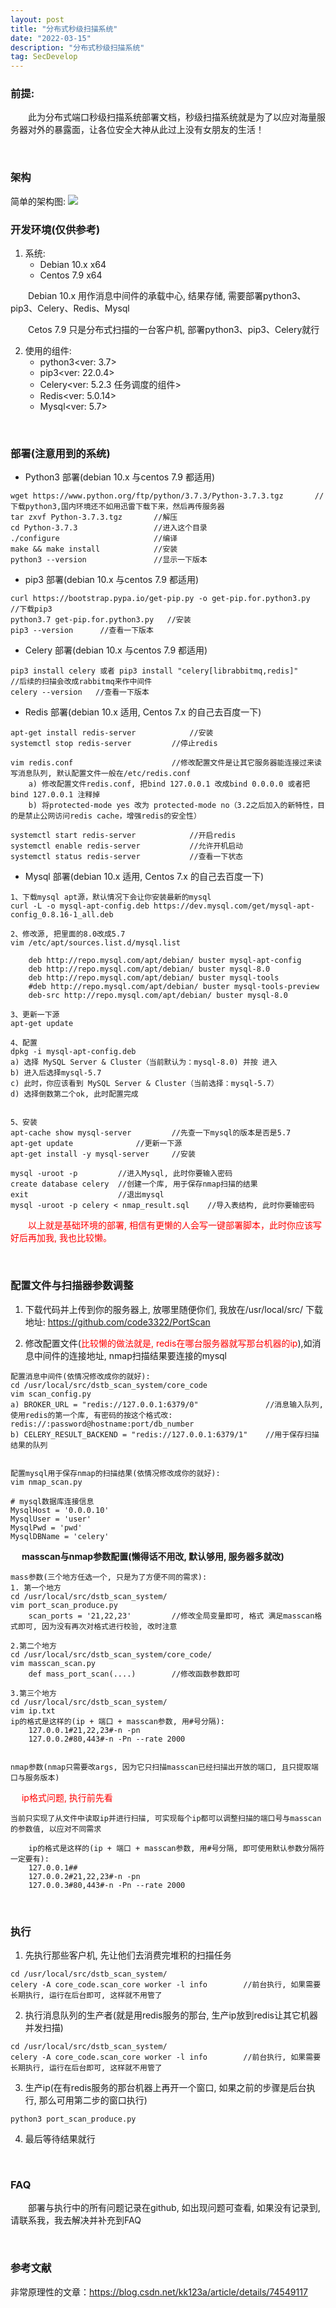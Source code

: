 ```yaml
---
layout: post
title: "分布式秒级扫描系统"
date: "2022-03-15"
description: "分布式秒级扫描系统"
tag: SecDevelop
--- 
```


### 前提:

&emsp;&emsp;此为分布式端口秒级扫描系统部署文档，秒级扫描系统就是为了以应对海量服务器对外的暴露面，让各位安全大神从此过上没有女朋友的生活！

&emsp;
### 架构

简单的架构图:
![](/images/port_scan_image/arch.jpg)


### 开发环境(仅供参考)
1. 系统: 
    * Debian 10.x x64
    * Centos 7.9 x64

&emsp;&emsp;Debian 10.x 用作消息中间件的承载中心, 结果存储, 需要部署python3、pip3、Celery、Redis、Mysql

&emsp;&emsp;Cetos 7.9 只是分布式扫描的一台客户机, 部署python3、pip3、Celery就行

2. 使用的组件: 
    * python3<ver: 3.7>
    * pip3<ver: 22.0.4>
    * Celery<ver: 5.2.3 任务调度的组件>
    * Redis<ver: 5.0.14>
    * Mysql<ver: 5.7>

&emsp;
### 部署(注意用到的系统)
* Python3 部署(debian 10.x 与centos 7.9 都适用)
```
wget https://www.python.org/ftp/python/3.7.3/Python-3.7.3.tgz       //下载python3,国内环境还不如用迅雷下载下来，然后再传服务器
tar zxvf Python-3.7.3.tgz       //解压
cd Python-3.7.3                 //进入这个目录
./configure                     //编译
make && make install            //安装
python3 --version               //显示一下版本
```

* pip3 部署(debian 10.x 与centos 7.9 都适用)
```
curl https://bootstrap.pypa.io/get-pip.py -o get-pip.for.python3.py   //下载pip3
python3.7 get-pip.for.python3.py   //安装
pip3 --version      //查看一下版本 
```


* Celery 部署(debian 10.x 与centos 7.9 都适用)
```
pip3 install celery	或者 pip3 install "celery[librabbitmq,redis]"            //后续的扫描会改成rabbitmq来作中间件
celery --version   //查看一下版本
```

* Redis 部署(debian 10.x 适用, Centos 7.x 的自己去百度一下)
```
apt-get install redis-server			//安装
systemctl stop redis-server			//停止redis

vim redis.conf				        //修改配置文件是让其它服务器能连接过来读写消息队列, 默认配置文件一般在/etc/redis.conf
    a) 修改配置文件redis.conf, 把bind 127.0.0.1 改成bind 0.0.0.0 或者把 bind 127.0.0.1 注释掉
    b) 将protected-mode yes 改为 protected-mode no（3.2之后加入的新特性，目的是禁止公网访问redis cache，增强redis的安全性）

systemctl start redis-server			//开启redis
systemctl enable redis-server			//允许开机启动
systemctl status redis-server			//查看一下状态
```

* Mysql 部署(debian 10.x 适用, Centos 7.x 的自己去百度一下)

```
1、下载mysql apt源，默认情况下会让你安装最新的mysql
curl -L -o mysql-apt-config.deb https://dev.mysql.com/get/mysql-apt-config_0.8.16-1_all.deb

2、修改源, 把里面的8.0改成5.7
vim /etc/apt/sources.list.d/mysql.list

    deb http://repo.mysql.com/apt/debian/ buster mysql-apt-config
    deb http://repo.mysql.com/apt/debian/ buster mysql-8.0
    deb http://repo.mysql.com/apt/debian/ buster mysql-tools
    #deb http://repo.mysql.com/apt/debian/ buster mysql-tools-preview
    deb-src http://repo.mysql.com/apt/debian/ buster mysql-8.0
	
3、更新一下源
apt-get update

4、配置
dpkg -i mysql-apt-config.deb
a) 选择 MySQL Server & Cluster（当前默认为：mysql-8.0) 并按 进入
b) 进入后选择mysql-5.7
c) 此时，你应该看到 MySQL Server & Cluster（当前选择：mysql-5.7）
d) 选择倒数第二个ok, 此时配置完成


5、安装
apt-cache show mysql-server	        //先查一下mysql的版本是否是5.7
apt-get update				//更新一下源
apt-get install -y mysql-server		//安装

mysql -uroot -p         //进入Mysql, 此时你要输入密码
create database celery  //创建一个库, 用于保存nmap扫描的结果
exit                    //退出mysql
mysql -uroot -p celery < nmap_result.sql    //导入表结构, 此时你要输密码
```

&emsp;&emsp;<font color=red>以上就是基础环境的部署, 相信有更懒的人会写一键部署脚本，此时你应该写好后再加我, 我也比较懒。</font>


&emsp;
### 配置文件与扫描器参数调整
1. 下载代码并上传到你的服务器上, 放哪里随便你们, 我放在/usr/local/src/
下载地址: https://github.com/code3322/PortScan

2. 修改配置文件(<font color=red>比较懒的做法就是, redis在哪台服务器就写那台机器的ip</font>),如消息中间件的连接地址, nmap扫描结果要连接的mysql

```
配置消息中间件(依情况修改成你的就好):
cd /usr/local/src/dstb_scan_system/core_code
vim scan_config.py
a) BROKER_URL = "redis://127.0.0.1:6379/0"               //消息输入队列, 使用redis的第一个库, 有密码的按这个格式改: redis://:password@hostname:port/db_number
b) CELERY_RESULT_BACKEND = "redis://127.0.0.1:6379/1"    //用于保存扫描结果的队列


配置mysql用于保存nmap的扫描结果(依情况修改成你的就好):
vim nmap_scan.py

# mysql数据库连接信息
MysqlHost = '0.0.0.10'
MysqlUser = 'user'
MysqlPwd = 'pwd'
MysqlDBName = 'celery'

```

&emsp;
**masscan与nmap参数配置(懒得话不用改, 默认够用, 服务器多就改)**
```
mass参数(三个地方任选一个, 只是为了方便不同的需求):
1. 第一个地方
cd /usr/local/src/dstb_scan_system/
vim port_scan_produce.py            
    scan_ports = '21,22,23'         //修改全局变量即可, 格式 满足masscan格式即可, 因为没有再次对格式进行校验, 改时注意

2.第二个地方
cd /usr/local/src/dstb_scan_system/core_code/
vim masscan_scan.py
    def mass_port_scan(....)        //修改函数参数即可

3.第三个地方
cd /usr/local/src/dstb_scan_system/
vim ip.txt                  
ip的格式是这样的(ip + 端口 + masscan参数, 用#号分隔): 
    127.0.0.1#21,22,23#-n -pn
    127.0.0.2#80,443#-n -Pn --rate 2000


nmap参数(nmap只需要改args, 因为它只扫描masscan已经扫描出开放的端口, 且只提取端口与服务版本)
```

&emsp;
<font color=red>ip格式问题, 执行前先看</font>
```
当前只实现了从文件中读取ip并进行扫描, 可实现每个ip都可以调整扫描的端口号与masscan的参数值, 以应对不同需求

    ip的格式是这样的(ip + 端口 + masscan参数, 用#号分隔, 即可使用默认参数分隔符一定要有): 
    127.0.0.1##
    127.0.0.2#21,22,23#-n -pn
    127.0.0.3#80,443#-n -Pn --rate 2000
```


&emsp;
### 执行
1. 先执行那些客户机, 先让他们去消费完堆积的扫描任务
```
cd /usr/local/src/dstb_scan_system/
celery -A core_code.scan_core worker -l info        //前台执行, 如果需要长期执行, 运行在后台即可, 这样就不用管了
```


2. 执行消息队列的生产者(就是用redis服务的那台, 生产ip放到redis让其它机器并发扫描)
```
cd /usr/local/src/dstb_scan_system/
celery -A core_code.scan_core worker -l info        //前台执行, 如果需要长期执行, 运行在后台即可, 这样就不用管了
```

3. 生产ip(在有redis服务的那台机器上再开一个窗口, 如果之前的步骤是后台执行, 那么可用第二步的窗口执行)
```
python3 port_scan_produce.py
```

4. 最后等待结果就行

&emsp;
### FAQ
&emsp;&emsp;部署与执行中的所有问题记录在github, 如出现问题可查看, 如果没有记录到, 请联系我，我去解决并补充到FAQ


&emsp;
### 参考文献
非常原理性的文章：https://blog.csdn.net/kk123a/article/details/74549117                            